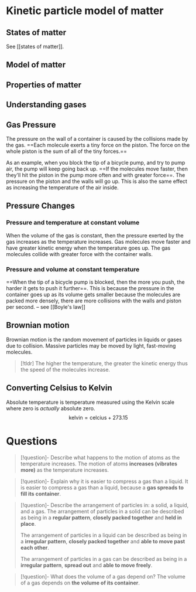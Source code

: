 # Kinetic particle model of matter
## States of matter
See [[states of matter]].

## Model of matter
## Properties of matter
## Understanding gases

## Gas Pressure
The pressure on the wall of a container is caused by the collisions made by the gas. ==Each molecule exerts a tiny force on the piston. The force on the whole piston is the sum of all of the tiny forces.==

As an example, when you block the tip of a bicycle pump, and try to pump air, the pump will keep going back up. ==If the molecules move faster, then they'll hit the piston in the pump more often and with greater force==. The pressure on the piston and the walls will go up. This is also the same effect as increasing the temperature of the air inside.
## Pressure Changes
### Pressure and temperature at constant volume
When the volume of the gas is constant, then the pressure exerted by the gas increases as the temperature increases. Gas molecules move faster and have greater kinetic energy when the temperature goes up. The gas molecules collide with greater force with the container walls.
### Pressure and volume at constant temperature
==When the tip of a bicycle pump is blocked, then the more you push, the harder it gets to push it further==. This is because the pressure in the container goes up as its volume gets smaller because the molecules are packed more densely, there are more collisions with the walls and piston per second. – see [[Boyle's law]]
## Brownian motion
Brownian motion is the random movement of particles in liquids or gases due to collision. Massive particles may be moved by light, fast-moving molecules.
> [!tldr] The higher the temperature, the greater the kinetic energy thus the speed of the molecules increase.
## Converting Celsius to Kelvin
Absolute temperature is temperature measured using the Kelvin scale where zero is _actually_ absolute zero.
$$\text{kelvin}=\text{celcius}+273.15$$
# Questions
> [!question]- Describe what happens to the motion of atoms as the temperature increases.
> The motion of atoms **increases (vibrates more)** as the temperature increases.

> [!question]- Explain why it is easier to compress a gas than a liquid.
> It is easier to compress a gas than a liquid, because a **gas spreads to fill its container**.

> [!question]- Describe the arrangement of particles in: a solid, a liquid, and a gas.
> The arrangement of particles in a solid can be described as being in a **regular pattern**, **closely packed together** and **held in place**.
> 
> The arrangement of particles in a liquid can be described as being in a **irregular pattern**, **closely packed together** and **able to move past each other**.
> 
> The arrangement of particles in a gas can be described as being in a **irregular pattern**, **spread out** and **able to move freely**.

> [!question]- What does the volume of a gas depend on?
> The volume of a gas depends on **the volume of its container**.